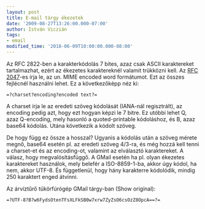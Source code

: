 ```yaml
---
layout: post
title: E-mail tárgy ékezetek
date: '2009-08-27T13:26:00.000-07:00'
author: István Viczián
tags:
- email
modified_time: '2018-06-09T10:00:00.000-08:00'
---
```


Az RFC 2822-ben a karakterkódolás 7 bites, azaz csak ASCII karaktereket
tartalmazhat, ezért az ékezetes karaktereknél valamit trükközni kell. Az
[RFC 2047](http://tools.ietf.org/html/rfc2047)-es írja le, az un. MIME
encoded word formátumot. Ezt az összes fejlécnél használni lehet. Ez a
következőképp néz ki:

    =?charset?encoding?encoded text?=

A charset írja le az eredeti szöveg kódolását (IANA-nál regisztrált), az
encoding pedig azt, hogy ezt hogyan képzi le 7 bitre. Ez utóbbi lehet Q,
azaz Q-encoding, mely hasonló a quoted-printable kódoláshoz, és B, azaz
base64 kódolás. Utána következik a kódolt szöveg.

De hogy függ ez össze a hosszal? Ugyanis a kódolás után a szöveg mérete
megnő, base64 esetén pl. az eredeti szöveg 4/3-ra, és még hozzá kell
tenni a charset-et és az encoding-ot, valamint az elválasztó
karaktereket. A válasz, hogy megvalósításfüggő. A GMail esetén ha pl.
olyan ékezetes karaktereket használok, mely belefér a ISO-8859-1-ba,
akkor úgy kódol, ha nem, akkor UTF-8. És függetlenül, hogy hány
karakterre kódolódik, mindig 250 karaktert enged átvinni.

Az árvíztűrő tükörfúrógép GMail tárgy-ban (Show original):

    =?UTF-8?B?w6FydsOtenTFsXLFkSB0w7xrw7ZyZsO6csOzZ8OpcA==?=
